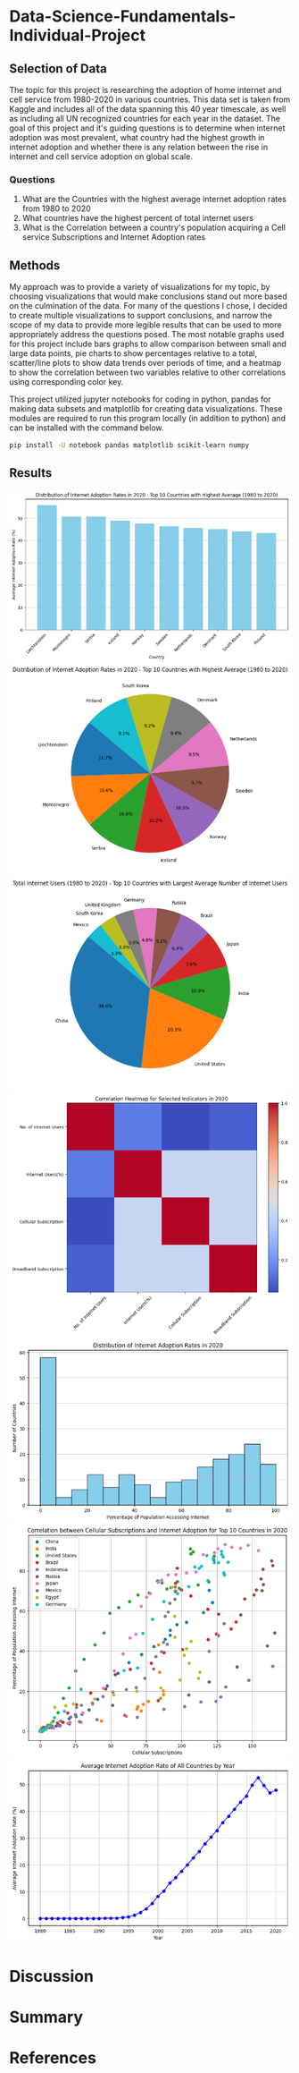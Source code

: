 # Data-Science-Fundamentals-Individual-Project



## Selection of Data
The topic for this project is researching the adoption of home internet and cell service from 1980-2020 in various countries. This data set is taken from Kaggle and includes all of the data spanning this 40 year timescale, as well as including all UN recognized countries for each year in the dataset. The goal of this project and it's guiding questions is to determine when internet adoption was most prevalent, what country had the highest growth in internet adoption and whether there is any relation between the rise in internet and cell service adoption on  global scale.

### Questions
1. What are the Countries with the highest average internet adoption rates from 1980 to 2020
2. What countries have the highest percent of total internet users 
3. What is the Correlation between a country's population acquiring a Cell service Subscriptions and Internet Adoption rates

## Methods
My approach was to provide a variety of visualizations for my topic, by choosing visualizations that would make conclusions stand out more based on the culmination of the data. For many of the questions I chose, I decided to create multiple visualizations to support conclusions, and narrow the scope of my data to provide more legible results that can be used to more appropriately address the questions posed. The most notable graphs used for this project include bars graphs to allow comparison between small and large data points, pie charts to show percentages relative to a total, scatter/line plots to show data trends over periods of time, and a heatmap to show the correlation between two variables relative to other correlations using  corresponding color key.

This project utilized jupyter notebooks for coding in python, pandas for making data subsets and matplotlib for creating data visualizations. These modules are required to run this program locally (in addition to python) and can be installed with the command below.
```bash
pip install -U notebook pandas matplotlib scikit-learn numpy
```


## Results
![first graph](graphs/one.png)
![second graph](graphs/two.png)
![third graph](graphs/three.png)
![fourth graph](graphs/four.png)
![fifth graph](graphs/five.png)
![sixth graph](graphs/six.png)
![seventh graph](graphs/seven.png)

# Discussion

# Summary

# References
